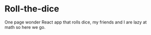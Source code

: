 # Roll-the-dice
One page wonder React app that rolls dice, my friends and I are lazy at math so here we go.

